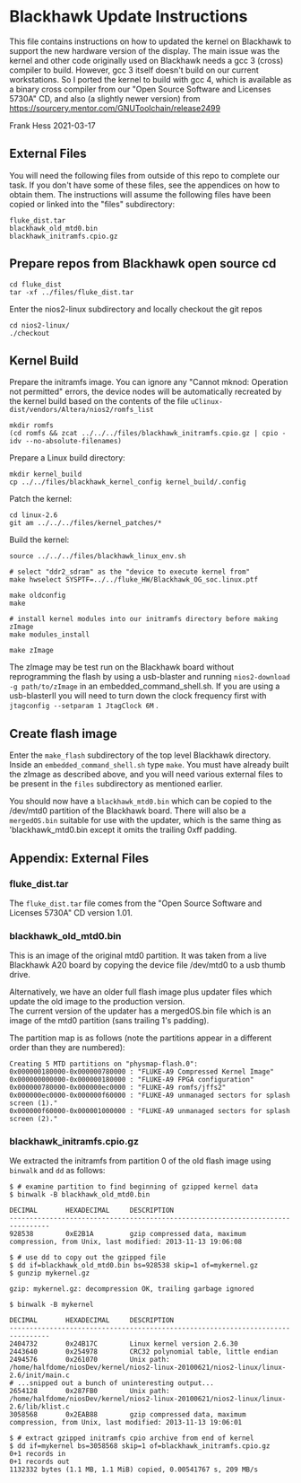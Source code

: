 # Blackhawk Update Instructions
This file contains instructions on how to updated the kernel on Blackhawk
to support the new hardware version of the display.  The main issue was
the kernel and other code originally used on Blackhawk needs a
gcc 3 (cross) compiler to build.  However, gcc 3 itself doesn't build on our
current workstations.  So I ported the kernel to build with gcc 4, which
is available as a binary cross compiler from our 
"Open Source Software and Licenses 5730A" CD, and also (a slightly newer
version) from 
https://sourcery.mentor.com/GNUToolchain/release2499

Frank Hess 2021-03-17


## External Files
You will need the following files from outside of this repo to complete our task.
If you don't have some of these files, see the appendices on how to
obtain them.  The instructions will assume the following files have been
copied or linked into the "files" subdirectory:
```
fluke_dist.tar
blackhawk_old_mtd0.bin
blackhawk_initramfs.cpio.gz

```


## Prepare repos from Blackhawk open source cd
```
cd fluke_dist
tar -xf ../files/fluke_dist.tar
```

Enter the nios2-linux subdirectory and locally checkout the git repos
```
cd nios2-linux/
./checkout
```


## Kernel Build

Prepare the initramfs image.  You can ignore any 
"Cannot mknod: Operation not permitted" errors, the device nodes will be
automatically recreated by the kernel build based on the contents of the
file `uClinux-dist/vendors/Altera/nios2/romfs_list`
```
mkdir romfs
(cd romfs && zcat ../../../files/blackhawk_initramfs.cpio.gz | cpio -idv --no-absolute-filenames)

```

Prepare a Linux build directory:
```
mkdir kernel_build
cp ../../files/blackhawk_kernel_config kernel_build/.config
```

Patch the kernel:
```
cd linux-2.6
git am ../../../files/kernel_patches/*

```

Build the kernel:
```
source ../../../files/blackhawk_linux_env.sh

# select "ddr2_sdram" as the "device to execute kernel from"
make hwselect SYSPTF=../../fluke_HW/Blackhawk_OG_soc.linux.ptf

make oldconfig
make

# install kernel modules into our initramfs directory before making zImage
make modules_install

make zImage

```

The zImage may be test run on the Blackhawk board without reprogramming the 
flash by using a usb-blaster and running `nios2-download -g path/to/zImage` 
in an embedded_command_shell.sh.  If you are using a usb-blasterII you will
need to turn down the clock frequency first with 
`jtagconfig --setparam 1 JtagClock 6M` .


## Create flash image
Enter the `make_flash` subdirectory of the top level Blackhawk directory.
Inside an `embedded_command_shell.sh` type `make`.  You must have already 
built the zImage as described
above, and you will need various external files to be present in the
`files` subdirectory as mentioned earlier.

You should now have a `blackhawk_mtd0.bin` which can be copied to the
/dev/mtd0 partition of the Blackhawk board.  There will also be
a `mergedOS.bin` suitable for use with the updater, which is the same thing 
as 'blackhawk_mtd0.bin except it omits the trailing 0xff padding.

## Appendix: External Files
### fluke_dist.tar
The `fluke_dist.tar` file comes from the "Open Source Software and Licenses
5730A" CD version 1.01.

### blackhawk_old_mtd0.bin
This is an image of the original mtd0 partition.  It was taken from
a live Blackhawk A20 board by copying the device file /dev/mtd0
to a usb thumb drive. 

Alternatively, we have an older full flash image plus updater
files which update the old image to the production version.  
The current version of the updater has a mergedOS.bin
file which is an image of the mtd0 partition (sans trailing 1's padding).

The partition map is as follows
(note the partitions appear in a different order than they are
numbered):
```
Creating 5 MTD partitions on "physmap-flash.0":
0x000000180000-0x000000780000 : "FLUKE-A9 Compressed Kernel Image"
0x000000000000-0x000000180000 : "FLUKE-A9 FPGA configuration"
0x000000780000-0x000000ec0000 : "FLUKE-A9 romfs/jffs2"
0x000000ec0000-0x000000f60000 : "FLUKE-A9 unmanaged sectors for splash screen (1)."
0x000000f60000-0x000001000000 : "FLUKE-A9 unmanaged sectors for splash screen (2)."

```

### blackhawk_initramfs.cpio.gz
We extracted the initramfs from partition 0 of the old flash image using 
`binwalk` and `dd`
as follows:
```
$ # examine partition to find beginning of gzipped kernel data
$ binwalk -B blackhawk_old_mtd0.bin

DECIMAL       HEXADECIMAL     DESCRIPTION
--------------------------------------------------------------------------------
928538        0xE2B1A         gzip compressed data, maximum compression, from Unix, last modified: 2013-11-13 19:06:08

$ # use dd to copy out the gzipped file
$ dd if=blackhawk_old_mtd0.bin bs=928538 skip=1 of=mykernel.gz
$ gunzip mykernel.gz 

gzip: mykernel.gz: decompression OK, trailing garbage ignored

$ binwalk -B mykernel 

DECIMAL       HEXADECIMAL     DESCRIPTION
--------------------------------------------------------------------------------
2404732       0x24B17C        Linux kernel version 2.6.30
2443640       0x254978        CRC32 polynomial table, little endian
2494576       0x261070        Unix path: /home/halfdome/niosDev/kernel/nios2-linux-20100621/nios2-linux/linux-2.6/init/main.c
# ...snipped out a bunch of uninteresting output...
2654128       0x287FB0        Unix path: /home/halfdome/niosDev/kernel/nios2-linux-20100621/nios2-linux/linux-2.6/lib/klist.c
3058568       0x2EAB88        gzip compressed data, maximum compression, from Unix, last modified: 2013-11-13 19:06:01

$ # extract gzipped initramfs cpio archive from end of kernel
$ dd if=mykernel bs=3058568 skip=1 of=blackhawk_initramfs.cpio.gz
0+1 records in
0+1 records out
1132332 bytes (1.1 MB, 1.1 MiB) copied, 0.00541767 s, 209 MB/s

```
